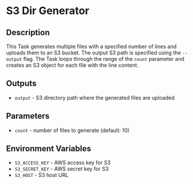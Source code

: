 # S3 Dir Generator
## Description
This Task generates multiple files with a specified number of lines and uploads them to an S3 bucket. The output S3 path is specified using the `--output` flag. The Task loops through the range of the `count` parameter and creates an S3 object for each file with the line content.

## Outputs
- `output` - S3 directory path where the generated files are uploaded

## Parameters
- `count` - number of files to generate (default: 10)

## Environment Variables
- `S3_ACCESS_KEY` - AWS access key for S3
- `S3_SECRET_KEY` - AWS secret key for S3
- `S3_HOST` - S3 host URL